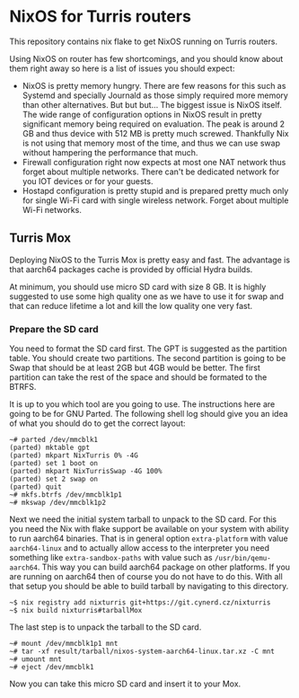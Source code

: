 # NixOS for Turris routers

This repository contains nix flake to get NixOS running on Turris routers.

Using NixOS on router has few shortcomings, and you should know about them right
away so here is a list of issues you should expect:

* NixOS is pretty memory hungry. There are few reasons for this such as Systemd
  and specially Journald as those simply required more memory than other
  alternatives. But but but... The biggest issue is NixOS itself. The wide range
  of configuration options in NixOS result in pretty significant memory being
  required on evaluation. The peak is around 2 GB and thus device with 512 MB is
  pretty much screwed. Thankfully Nix is not using that memory most of the time,
  and thus we can use swap without hampering the performance that much.
* Firewall configuration right now expects at most one NAT network thus forget
  about multiple networks. There can't be dedicated network for you IOT devices
  or for your guests.
* Hostapd configuration is pretty stupid and is prepared pretty much only for
  single Wi-Fi card with single wireless network. Forget about multiple Wi-Fi
  networks.


## Turris Mox

Deploying NixOS to the Turris Mox is pretty easy and fast. The advantage is that
aarch64 packages cache is provided by official Hydra builds.

At minimum, you should use micro SD card with size 8 GB. It is highly suggested
to use some high quality one as we have to use it for swap and that can reduce
lifetime a lot and kill the low quality one very fast. 

### Prepare the SD card

You need to format the SD card first. The GPT is suggested as the partition
table. You should create two partitions. The second partition is going to be
Swap that should be at least 2GB but 4GB would be better. The first partition
can take the rest of the space and should be formated to the BTRFS.

It is up to you which tool are you going to use. The instructions here are going
to be for GNU Parted. The following shell log should give you an idea of what
you should do to get the correct layout:

```
~# parted /dev/mmcblk1
(parted) mktable gpt
(parted) mkpart NixTurris 0% -4G
(parted) set 1 boot on
(parted) mkpart NixTurrisSwap -4G 100%
(parted) set 2 swap on
(parted) quit
~# mkfs.btrfs /dev/mmcblk1p1
~# mkswap /dev/mmcblk1p2
```

Next we need the initial system tarball to unpack to the SD card. For this you
need the Nix with flake support be available on your system with ability to run
aarch64 binaries. That is in general option `extra-platform` with value
`aarch64-linux` and to actually allow access to the interpreter you need
something like `extra-sandbox-paths` with value such as `/usr/bin/qemu-aarch64`.
This way you can build aarch64 package on other platforms. If you are running on
aarch64 then of course you do not have to do this. With all that setup you
should be able to build tarball by navigating to this directory.

```
~$ nix registry add nixturris git+https://git.cynerd.cz/nixturris
~$ nix build nixturris#tarballMox
```

The last step is to unpack the tarball to the SD card.

```
~# mount /dev/mmcblk1p1 mnt
~# tar -xf result/tarball/nixos-system-aarch64-linux.tar.xz -C mnt
~# umount mnt
~# eject /dev/mmcblk1
```

Now you can take this micro SD card and insert it to your Mox.
